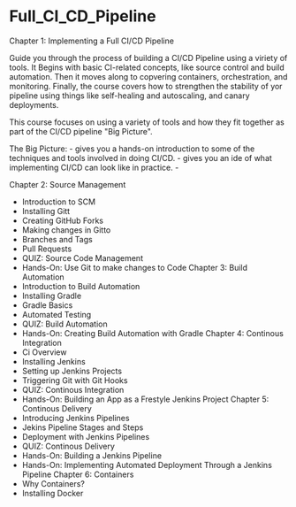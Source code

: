 # Full_CI_CD_Pipeline
Chapter 1: Implementing a Full CI/CD Pipeline

Guide you through the process of building a CI/CD Pipeline using a viriety of tools.  It Begins with basic CI-related concepts, like source control and build automation. Then it moves along to copvering containers,
orchestration, and monitoring.  Finally, the course covers how to strengthen the stability of yor pipeline
using things like self-healing and autoscaling, and canary deployments. 

This course focuses on using a variety of tools and how they fit together as part of the CI/CD pipeline "Big Picture".

The Big Picture: 
    - gives you a hands-on introduction to some of the techniques and tools involved in doing CI/CD.
    - gives you an ide of what implementing CI/CD can look like in practice.
    - 


Chapter 2: Source Management 
- Introduction to SCM
- Installing Gitt
- Creating GitHub Forks
- Making changes in Gitto
- Branches and Tags
- Pull Requests
- QUIZ: Source Code Management 
- Hands-On: Use Git to make changes to Code
Chapter 3: Build Automation
- Introduction to Build Automation
- Installing Gradle 
- Gradle Basics
- Automated Testing 
- QUIZ: Build Automation
- Hands-On: Creating Build Automation with Gradle
Chapter 4: Continous Integration
- Ci Overview
- Installing Jenkins
- Setting up Jenkins Projects
- Triggering Git with Git Hooks
- QUIZ: Continous Integration
- Hands-On: Building an App as a Frestyle Jenkins Project
Chapter 5: Continous Delivery
- Introducing Jenkins Pipelines
- Jekins Pipeline Stages and Steps
- Deployment with Jenkins Pipelines
- QUIZ: Continous Delivery
- Hands-On: Building a Jenkins Pipeline
- Hands-On: Implementing Automated Deployment Through a Jenkins Pipeline
  Chapter 6: Containers
- Why Containers?
- Installing Docker